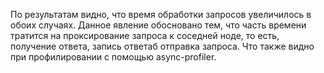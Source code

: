 По результатам видно, что время обработки запросов увеличилось в обоих случаях.
Данное явление обосновано тем, что часть времени тратится на проксирование запроса
к соседней ноде, то есть, получение ответа, запись ответаб отправка запроса. Что также видно
при профилировании с помощью async-profiler.